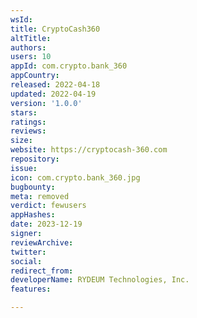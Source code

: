 ```yaml
---
wsId: 
title: CryptoCash360
altTitle: 
authors: 
users: 10
appId: com.crypto.bank_360
appCountry: 
released: 2022-04-18
updated: 2022-04-19
version: '1.0.0'
stars: 
ratings: 
reviews: 
size: 
website: https://cryptocash-360.com
repository: 
issue: 
icon: com.crypto.bank_360.jpg
bugbounty: 
meta: removed
verdict: fewusers
appHashes: 
date: 2023-12-19
signer: 
reviewArchive: 
twitter: 
social: 
redirect_from: 
developerName: RYDEUM Technologies, Inc.
features: 

---
```


